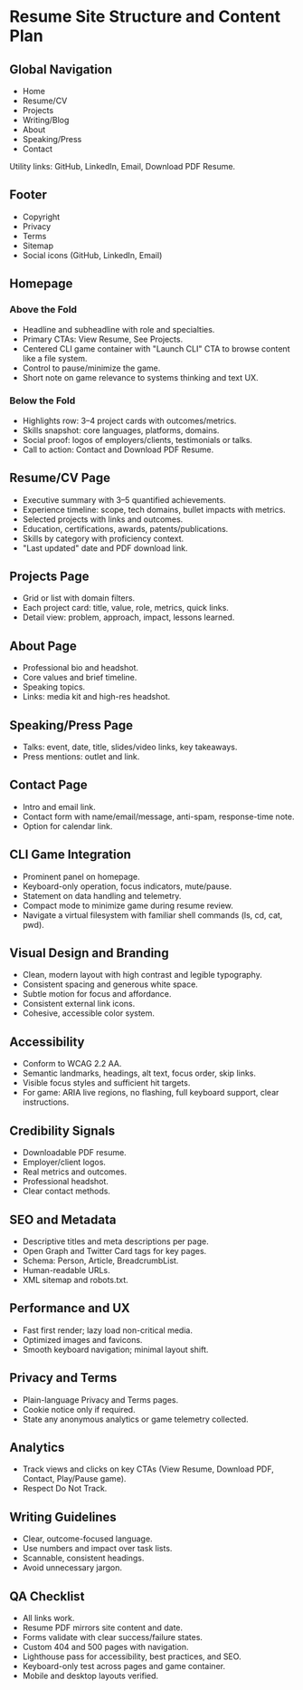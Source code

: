 # Resume Site Structure and Content Plan

## Global Navigation
- Home
- Resume/CV
- Projects
- Writing/Blog
- About
- Speaking/Press
- Contact

Utility links: GitHub, LinkedIn, Email, Download PDF Resume.

## Footer
- Copyright
- Privacy
- Terms
- Sitemap
- Social icons (GitHub, LinkedIn, Email)

## Homepage
### Above the Fold
- Headline and subheadline with role and specialties.
- Primary CTAs: View Resume, See Projects.
- Centered CLI game container with "Launch CLI" CTA to browse content like a file system.
- Control to pause/minimize the game.
- Short note on game relevance to systems thinking and text UX.

### Below the Fold
- Highlights row: 3–4 project cards with outcomes/metrics.
- Skills snapshot: core languages, platforms, domains.
- Social proof: logos of employers/clients, testimonials or talks.
- Call to action: Contact and Download PDF Resume.

## Resume/CV Page
- Executive summary with 3–5 quantified achievements.
- Experience timeline: scope, tech domains, bullet impacts with metrics.
- Selected projects with links and outcomes.
- Education, certifications, awards, patents/publications.
- Skills by category with proficiency context.
- "Last updated" date and PDF download link.

## Projects Page
- Grid or list with domain filters.
- Each project card: title, value, role, metrics, quick links.
- Detail view: problem, approach, impact, lessons learned.

## About Page
- Professional bio and headshot.
- Core values and brief timeline.
- Speaking topics.
- Links: media kit and high-res headshot.

## Speaking/Press Page
- Talks: event, date, title, slides/video links, key takeaways.
- Press mentions: outlet and link.

## Contact Page
- Intro and email link.
- Contact form with name/email/message, anti-spam, response-time note.
- Option for calendar link.

## CLI Game Integration
- Prominent panel on homepage.
- Keyboard-only operation, focus indicators, mute/pause.
- Statement on data handling and telemetry.
- Compact mode to minimize game during resume review.
- Navigate a virtual filesystem with familiar shell commands (ls, cd, cat, pwd).

## Visual Design and Branding
- Clean, modern layout with high contrast and legible typography.
- Consistent spacing and generous white space.
- Subtle motion for focus and affordance.
- Consistent external link icons.
- Cohesive, accessible color system.

## Accessibility
- Conform to WCAG 2.2 AA.
- Semantic landmarks, headings, alt text, focus order, skip links.
- Visible focus styles and sufficient hit targets.
- For game: ARIA live regions, no flashing, full keyboard support, clear instructions.

## Credibility Signals
- Downloadable PDF resume.
- Employer/client logos.
- Real metrics and outcomes.
- Professional headshot.
- Clear contact methods.

## SEO and Metadata
- Descriptive titles and meta descriptions per page.
- Open Graph and Twitter Card tags for key pages.
- Schema: Person, Article, BreadcrumbList.
- Human-readable URLs.
- XML sitemap and robots.txt.

## Performance and UX
- Fast first render; lazy load non-critical media.
- Optimized images and favicons.
- Smooth keyboard navigation; minimal layout shift.

## Privacy and Terms
- Plain-language Privacy and Terms pages.
- Cookie notice only if required.
- State any anonymous analytics or game telemetry collected.

## Analytics
- Track views and clicks on key CTAs (View Resume, Download PDF, Contact, Play/Pause game).
- Respect Do Not Track.

## Writing Guidelines
- Clear, outcome-focused language.
- Use numbers and impact over task lists.
- Scannable, consistent headings.
- Avoid unnecessary jargon.

## QA Checklist
- All links work.
- Resume PDF mirrors site content and date.
- Forms validate with clear success/failure states.
- Custom 404 and 500 pages with navigation.
- Lighthouse pass for accessibility, best practices, and SEO.
- Keyboard-only test across pages and game container.
- Mobile and desktop layouts verified.
